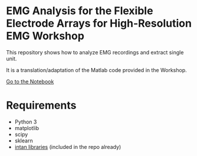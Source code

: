 # EMG Analysis for the Flexible Electrode Arrays for High-Resolution EMG Workshop
This repository shows how to analyze EMG recordings and extract single unit.

It is a translation/adaptation of the Matlab code provided in the Workshop.

[Go to the Notebook](blob/main/Workshop%20analysis.ipynb)

# Requirements
- Python 3
- matplotlib
- scipy
- sklearn
- [intan libraries](https://intantech.com/downloads.html?tabSelect=Software) (included in the repo already)
